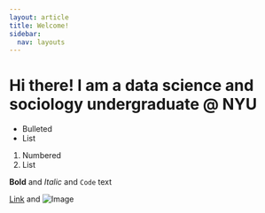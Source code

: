 ```yaml
---
layout: article
title: Welcome!
sidebar:
  nav: layouts
---
```




# Hi there! I am a data science and sociology undergraduate @ NYU


- Bulleted
- List

1. Numbered
2. List

**Bold** and _Italic_ and `Code` text

[Link](url) and ![Image](src)